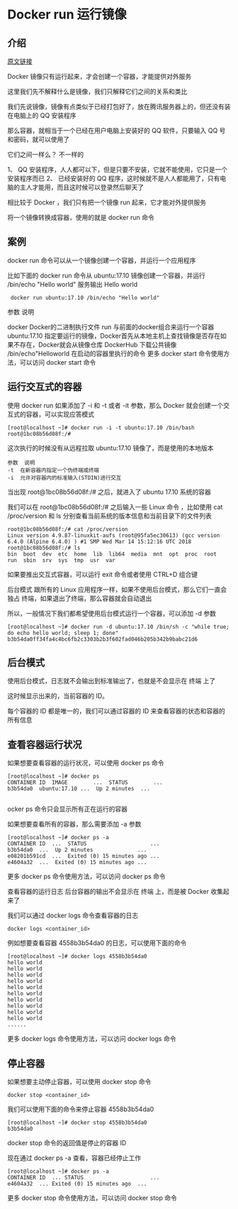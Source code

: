 
# Docker run 运行镜像


## 介绍

[原文链接](https://www.javajike.com/article/1178.html)


Docker 镜像只有运行起来，才会创建一个容器，才能提供对外服务

这里我们先不解释什么是镜像，我们只解释它们之间的关系和类比

我们先说镜像，镜像有点类似于已经打包好了，放在腾讯服务器上的，但还没有装在电脑上的 QQ 安装程序

那么容器，就相当于一个已经在用户电脑上安装好的 QQ 软件，只要输入 QQ 号和密码，就可以使用了

它们之间一样么？ 不一样的

1、 QQ 安装程序，人人都可以下，但是只要不安装，它就不能使用，它只是一个安装程序而已
2、 已经安装好的 QQ 程序，这时候就不是人人都能用了，只有电脑的主人才能用，而且这时候可以登录然后聊天了

相比较于 Docker ，我们只有把一个镜像 run 起来，它才能对外提供服务

将一个镜像转换成容器，使用的就是 docker run 命令


## 案例

docker run 命令可以从一个镜像创建一个容器，并运行一个应用程序

比如下面的 docker run 命令从 ubuntu:17.10 镜像创建一个容器，并运行  /bin/echo "Hello world"  服务输出 Hello world


` docker run ubuntu:17.10 /bin/echo "Hello world"`

参数	说明

docker	Docker的二进制执行文件
run	与前面的docker组合来运行一个容器
ubuntu:17.10	指定要运行的镜像，Docker首先从本地主机上查找镜像是否存在如果不存在，Docker就会从镜像仓库&nbsp;DockerHub&nbsp;下载公共镜像
/bin/echo"Helloworld	在启动的容器里执行的命令
更多 docker start 命令使用方法，可以访问 docker start 命令


## 运行交互式的容器

使用 docker run 如果添加了 -i 和 -t 或者 -it 参数，那么 Docker 就会创建一个交互式的容器，可以实现应答模式

```
[root@localhost ~]# docker run -i -t ubuntu:17.10 /bin/bash
root@1bc08b56d08f:/#  
```


这次执行的时候没有从远程拉取 ubuntu:17.10 镜像了，而是使用的本地版本

```
参数	说明
-t	在新容器内指定一个伪终端或终端
-i	允许对容器内的标准输入(STDIN)进行交互
```


当出现 root@1bc08b56d08f:/# 之后，就进入了 ubuntu 17.10 系统的容器

我们可以在 root@1bc08b56d08f:/# 之后输入一些 Linux 命令 ，比如使用 cat /proc/version 和 ls 分别查看当前系统的版本信息和当前目录下的文件列表


```
root@1bc08b56d08f:/# cat /proc/version
Linux version 4.9.87-linuxkit-aufs (root@95fa5ec30613) (gcc version 6.4.0 (Alpine 6.4.0) ) #1 SMP Wed Mar 14 15:12:16 UTC 2018
root@1bc08b56d08f:/# ls
bin  boot  dev  etc  home  lib  lib64  media  mnt  opt  proc  root  run  sbin  srv  sys  tmp  usr  var
```

如果要推出交互式容器，可以运行 exit 命令或者使用 CTRL+D 组合键


后台模式
跟所有的 Linux 应用程序一样，如果不使用后台模式，那么它们一直会独占 终端，如果退出了终端，那么容器就会自动退出

所以，一般情况下我们都希望使用后台模式运行一个容器，可以添加 -d 参数

```
[root@localhost ~]# docker run -d ubuntu:17.10 /bin/sh -c "while true; do echo hello world; sleep 1; done"
b3b54da0ff34fa4c4bc6fb2c3303b2b3f602fad046b205b342b9babc21d6

```

## 后台模式

使用后台模式，日志就不会输出到标准输出了，也就是不会显示在 终端 上了

这时候显示出来的，当前容器的 ID。

每个容器的 ID 都是唯一的，我们可以通过容器的 ID 来查看容器的状态和容器的所有信息


## 查看容器运行状况
如果想要查看容器的运行状况，可以使用 docker ps 命令

```
[root@localhost ~]# docker ps
CONTAINER ID  IMAGE        ...  STATUS        ...
b3b54da0  ubuntu:17.10 ...  Up 2 minutes  ...


```


ocker ps 命令只会显示所有正在运行的容器

如果想要查看所有的容器，那么需要添加 -a 参数

```
[root@localhost ~]# docker ps -a
CONTAINER ID  ...  STATUS                    ...
b3b54da0  ...  Up 2 minutes              ...
e08201b591cd  ...  Exited (0) 15 minutes ago ...
e4604a32  ...  Exited (0) 15 minutes ago ...
```

更多 docker ps 命令使用方法，可以访问 docker ps 命令


查看容器的运行日志
后台容器的输出不会显示在 终端 上，而是被 Docker 收集起来了

我们可以通过 docker logs 命令查看容器的日志

`docker logs <container_id>`

例如想要查看容器 4558b3b54da0 的日志，可以使用下面的命令

```
[root@localhost ~]# docker logs 4558b3b54da0
hello world
hello world
hello world
hello world
hello world
hello world
hello world
hello world
hello world
hello world
......
```

更多 docker logs 命令使用方法，可以访问 docker logs 命令


## 停止容器
如果想要主动停止容器，可以使用 docker stop 命令

`docker stop <container_id>`

我们可以使用下面的命令来停止容器 4558b3b54da0

```
[root@localhost ~]# docker stop 4558b3b54da0
b3b54da0

```

docker stop 命令的返回值是停止的容器 ID

现在通过 docker ps -a 查看，容器已经停止工作

```
[root@localhost ~]# docker ps -a
CONTAINER ID  ... STATUS                     ...
e4604a32  ... Exited (0) 15 minutes ago  ...

```

更多 docker stop 命令使用方法，可以访问 docker stop 命令